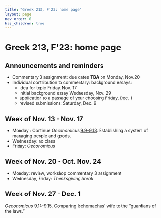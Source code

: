 ```yaml
---
title: "Greek 213, F'23: home page"
layout: page
nav_order: 0
has_children: true
---
```


# Greek 213, F'23: home page


## Announcements and reminders


- Commentary 3 assignment: due dates **TBA** on Monday, Nov.20
- Individual contribution to commentary: background essays:
    - idea for topic Friday, Nov. 17
    - initial background essay Wednesday, Nov. 29
    - application to a passage of your choosing Friday, Dec. 1
    - revised submissions: Saturday, Dec. 9


## Week of Nov. 13 - Nov. 17

- Monday : Continue *Oeconomicus*  [9.9-9.13](./selections/XenOec9.9-9.13.pdf). Establishing a system of managing people and goods.
- Wednesday: no class  
- Friday: *Oeconomicus*  


## Week of Nov. 20 - Oct. Nov. 24

- Monday:  review, workshop commentary 3 assignment
- Wednesday, Friday: *Thanksgiving break*

## Week of Nov. 27 - Dec. 1

*Oeconomicus* 9.14-9.15. Comparing Ischomachus’ wife to the “guardians of the laws.”